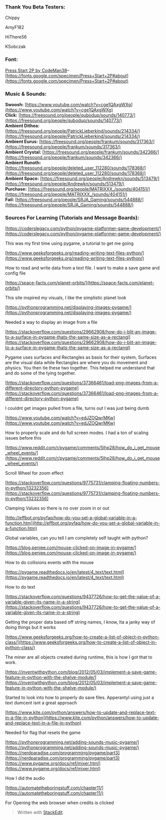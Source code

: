 
### Thank You Beta Testers:

Chippy

AmyF182

HiThere56

KSobczak

### Font:

[Press Start 2P by CodeMan38](https://fonts.google.com/specimen/Press+Start+2P#standard-styles)–  [https://fonts.google.com/specimen/Press+Start+2P#about](https://fonts.google.com/specimen/Press+Start+2P#about)

### Music & Sounds:

**Swoosh:**  [https://www.youtube.com/watch?v=cge1QAxgWXg](https://www.youtube.com/watch?v=cge1QAxgWXg)  
**Click:**  [https://freesound.org/people/qubodup/sounds/140773/](https://freesound.org/people/qubodup/sounds/140773/)  
**Ambient Dithea:**  [https://freesound.org/people/PatrickLieberkind/sounds/214334/](https://freesound.org/people/PatrickLieberkind/sounds/214334/)  
**Ambient Eurus:** [https://freesound.org/people/frankum/sounds/317363/](https://freesound.org/people/frankum/sounds/317363/)  
**Ambient Crystal:**  [https://freesound.org/people/frankum/sounds/342366/](https://freesound.org/people/frankum/sounds/342366/)  
**Ambient Runoth:**  [https://freesound.org/people/deleted_user_112280/sounds/178368/](https://freesound.org/people/deleted_user_112280/sounds/178368/)  
**Ambient Space:**  [https://freesound.org/people/Andrewkn/sounds/513479/](https://freesound.org/people/Andrewkn/sounds/513479/)  
**Purchase:**  [https://freesound.org/people/MATRIXXX_/sounds/404151/](https://freesound.org/people/MATRIXXX_/sounds/404151/)  
**Fail:**  [https://freesound.org/people/SRJA_Gaming/sounds/544888/](https://freesound.org/people/SRJA_Gaming/sounds/544888/)

### Sources For Learning (Tutorials and Message Boards):

[https://coderslegacy.com/python/pygame-platformer-game-development/](https://coderslegacy.com/python/pygame-platformer-game-development/)

This was my first time using pygame, a tutorial to get me going

[https://www.geeksforgeeks.org/reading-writing-text-files-python/](https://www.geeksforgeeks.org/reading-writing-text-files-python/)

How to read and write data from a text file. I want to make a save game and config file

[https://space-facts.com/planet-orbits/](https://space-facts.com/planet-orbits/)

This site inspired my visuals, I like the simplistic planet look

[https://pythonprogramming.net/displaying-images-pygame/](https://pythonprogramming.net/displaying-images-pygame/)

Needed a way to display an image from a file

[https://stackoverflow.com/questions/29662908/how-do-i-blit-an-image-to-a-surface-in-pygame-thats-the-same-size-as-a-rectangl](https://stackoverflow.com/questions/29662908/how-do-i-blit-an-image-to-a-surface-in-pygame-thats-the-same-size-as-a-rectangl)

Pygame uses surfaces and Rectangles as basis for their system, Surfaces are the visual data while Rectangles are where you do movement and physics. You then tie these two together. This helped me understand that and do some of the tying together.

[https://stackoverflow.com/questions/37366461/load-png-images-from-a-different-directory-python-pygame](https://stackoverflow.com/questions/37366461/load-png-images-from-a-different-directory-python-pygame)

I couldnt get images pulled from a file, turns out I was just being dumb

[https://www.youtube.com/watch?v=edJZOQwrMKw](https://www.youtube.com/watch?v=edJZOQwrMKw)

How to properly scale and do full screen modes. I had a ton of scaling issues before this

[https://www.reddit.com/r/pygame/comments/5lhp28/how_do_i_get_mouse_wheel_events/](https://www.reddit.com/r/pygame/comments/5lhp28/how_do_i_get_mouse_wheel_events/)

Scroll Wheel for zoom effect

[https://stackoverflow.com/questions/9775731/clamping-floating-numbers-in-python/13232356](https://stackoverflow.com/questions/9775731/clamping-floating-numbers-in-python/13232356)

Clamping Values so there is no over zoom in or out

[http://effbot.org/pyfaq/how-do-you-set-a-global-variable-in-a-function.htm](http://effbot.org/pyfaq/how-do-you-set-a-global-variable-in-a-function.htm)

Global variables, can you tell I am completely self taught with python?

[https://blog.penjee.com/mouse-clicked-on-image-in-pygame/](https://blog.penjee.com/mouse-clicked-on-image-in-pygame/)

How to do collisions events with the mouse

[https://pygame.readthedocs.io/en/latest/4_text/text.html](https://pygame.readthedocs.io/en/latest/4_text/text.html)

How to do text

[https://stackoverflow.com/questions/9437726/how-to-get-the-value-of-a-variable-given-its-name-in-a-string](https://stackoverflow.com/questions/9437726/how-to-get-the-value-of-a-variable-given-its-name-in-a-string)

Getting the proper data based off string names, I know, Ita a janky way of doing things but it works

[https://www.geeksforgeeks.org/how-to-create-a-list-of-object-in-python-class/](https://www.geeksforgeeks.org/how-to-create-a-list-of-object-in-python-class/)

The miner are all objects created during runtime, this is how I got that to work.

[https://inventwithpython.com/blog/2012/05/03/implement-a-save-game-feature-in-python-with-the-shelve-module/](https://inventwithpython.com/blog/2012/05/03/implement-a-save-game-feature-in-python-with-the-shelve-module/)

Started to look into how to properly do save files. Apperantyl using just a text dumcent isnt a great approach

[https://www.kite.com/python/answers/how-to-update-and-replace-text-in-a-file-in-python](https://www.kite.com/python/answers/how-to-update-and-replace-text-in-a-file-in-python)

Needed for flag that resets the game

[https://pythonprogramming.net/adding-sounds-music-pygame/](https://pythonprogramming.net/adding-sounds-music-pygame/)  
[https://nerdparadise.com/programming/pygame/part3](https://nerdparadise.com/programming/pygame/part3)  
[https://www.pygame.org/docs/ref/mixer.html](https://www.pygame.org/docs/ref/mixer.html)

How I did the audio

[https://automatetheboringstuff.com/chapter11/](https://automatetheboringstuff.com/chapter11/)

For Opening the web browser when credits is clicked
> Written with [StackEdit](https://stackedit.io/).